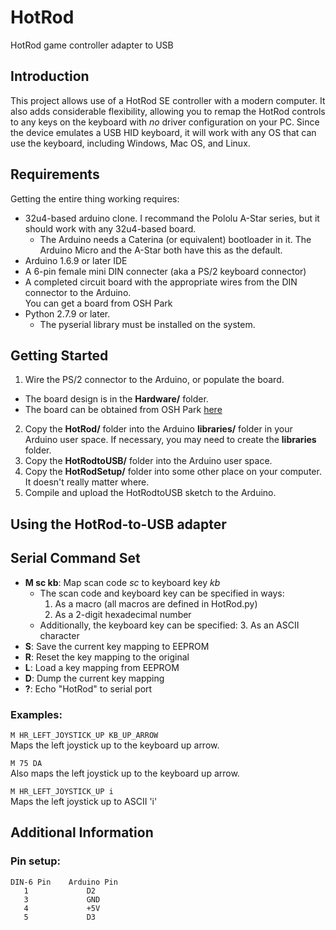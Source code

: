 # HotRod
HotRod game controller adapter to USB

## Introduction

This project allows use of a HotRod SE controller with a modern computer.  It also adds considerable 
flexibility, allowing you to remap the HotRod controls to any keys on the keyboard with *no* driver 
configuration on your PC.  Since the device emulates a USB HID keyboard, it will work with any OS that
can use the keyboard, including Windows, Mac OS, and Linux.

## Requirements

Getting the entire thing working requires:

- 32u4-based arduino clone.  I recommand the Pololu A-Star series, but it should work with any 32u4-based board.
  - The Arduino needs a Caterina (or equivalent) bootloader in it.  The Arduino Micro and the A-Star both have this as the default.
- Arduino 1.6.9 or later IDE
- A 6-pin female mini DIN connecter (aka a PS/2 keyboard connector)
- A completed circuit board with the appropriate wires from the DIN connector to the Arduino.  
  You can get a board from OSH Park
- Python 2.7.9 or later.
  - The pyserial library must be installed on the system.

## Getting Started

1. Wire the PS/2 connector to the Arduino, or populate the board.
  - The board design is in the **Hardware/** folder.
  - The board can be obtained from OSH Park [here](https://oshpark.com/shared_projects/7dNfPtaw) 
2. Copy the **HotRod/** folder into the Arduino **libraries/** folder in your Arduino user space. 
   If necessary, you may need to create the **libraries** folder.
3. Copy the **HotRodtoUSB/** folder into the Arduino user space.
4. Copy the **HotRodSetup/** folder into some other place on your computer.  It doesn't really
   matter where.
5. Compile and upload the HotRodtoUSB sketch to the Arduino.
   
## Using the HotRod-to-USB adapter


## Serial Command Set

- **M sc kb**: Map scan code *sc* to  keyboard key *kb*
  - The scan code and keyboard key can be specified in ways:
    1. As a macro (all macros are defined in HotRod.py)
    2. As a 2-digit hexadecimal number
  - Additionally, the keyboard key can be specified:
    3. As an ASCII character
- **S**: Save the current key mapping to EEPROM
- **R**: Reset the key mapping to the original
- **L**: Load a key mapping from EEPROM
- **D**: Dump the current key mapping
- **?**: Echo "HotRod" to serial port

### Examples:

```M HR_LEFT_JOYSTICK_UP KB_UP_ARROW```  
Maps the left joystick up to the keyboard up arrow.

```M 75 DA```  
Also maps the left joystick up to the keyboard up arrow.

```M HR_LEFT_JOYSTICK_UP i```  
Maps the left joystick up to ASCII 'i'



## Additional Information

### Pin setup:

```
DIN-6 Pin    Arduino Pin
   1             D2
   3             GND
   4             +5V
   5             D3
```
